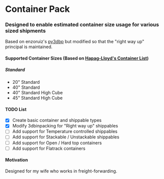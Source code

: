 # Container Pack
### Designed to enable estimated container size usage for various sized shipments
Based on enzoruiz's [py3dbp](https://github.com/enzoruiz/3dbinpacking) but modified so that the "right way up" principal is maintained. 

#### Supported Container Sizes (Based on [Hapag-Lloyd's Container List](https://www.hapag-lloyd.com/en/products/fleet/container.html))
##### Standard
- 20" Standard
- 40" Standard
- 40" Standard High Cube
- 45" Standard High Cube

#### TODO List
- [x] Create basic container and shippable types
- [x] Modify 3dbinpacking for "Right way up" shippables
- [ ] Add support for Temperature controlled shippables
- [ ] Add support for Stackable / Unstackable shippables
- [ ] Add support for Open / Hard top containers
- [ ] Add support for Flatrack containers

#### Motivation
Designed for my wife who works in freight-forwarding.